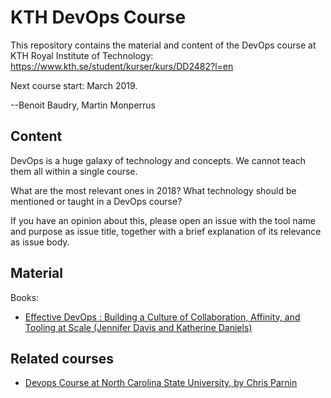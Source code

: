 # KTH DevOps Course

This repository contains the material and content of the DevOps course at KTH Royal Institute of Technology: <https://www.kth.se/student/kurser/kurs/DD2482?l=en>

Next course start: March 2019.

--Benoit Baudry, Martin Monperrus

## Content

DevOps is a huge galaxy of technology and concepts. We cannot teach them all within a single course.

What are the most relevant ones in 2018? What technology should be mentioned or taught in a DevOps course? 

If you have an opinion about this, please open an issue with the tool name and purpose as issue title, together with a brief explanation of its relevance as issue body.

## Material

Books:

* [Effective DevOps : Building a Culture of Collaboration, Affinity, and Tooling at Scale (Jennifer Davis and Katherine Daniels)](https://ebookcentral-proquest-com.focus.lib.kth.se/lib/kth/detail.action?docID=4537261)

## Related courses

* [Devops Course at North Carolina State University, by Chris Parnin](https://github.com/CSC-DevOps/Course)
